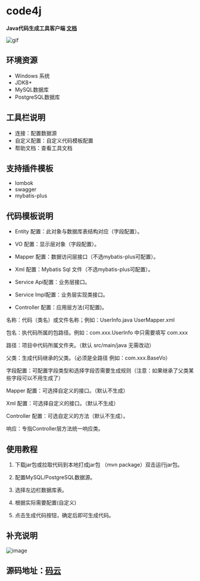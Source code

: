 # code4j
**Java代码生成工具客户端 [文档](https://w-ping.github.io/code4j/)**

![gif](https://user-images.githubusercontent.com/42802329/174940893-1f512f9d-3ef4-44ed-9515-0f41a8493ece.gif)

## 环境资源
* Windows 系统
* JDK8+
* MySQL数据库
* PostgreSQL数据库

## 工具栏说明
* 连接：配置数据源
* 自定义配置：自定义代码模板配置
* 帮助文档：查看工具文档

## 支持插件模板
* lombok
* swagger
* mybatis-plus
## 代码模板说明
* Entity 配置：此对象与数据库表结构对应（字段配置）。

* VO 配置：显示层对象（字段配置）。

* Mapper 配置：数据访问层接口（不选mybatis-plus可配置）。

* Xml 配置：Mybatis Sql 文件（不选mybatis-plus可配置）。

* Service Api配置：业务层接口。

* Service Impl配置：业务层实现类接口。

* Controller 配置：应用层方法(可配置)。

名称：代码（类名）或文件名称；例如：UserInfo.java  UserMapper.xml

包名：执代码所属的包路径。例如：com.xxx.UserInfo 中只需要填写 com.xxx

路径：项目中代码所属文件夹。（默认 src/main/java 无需改动）

父类：生成代码继承的父类。（必须是全路径 例如：com.xxx.BaseVo）

字段配置：可配置字段类型和选择字段否需要生成规则（注意：如果继承了父类某些字段可以不用生成了）

Mapper 配置：可选择自定义的接口。（默认不生成）

Xml 配置：可选择自定义的接口。（默认不生成）

Controller 配置：可选自定义的方法（默认不生成）。

响应：专指Controller层方法统一响应类。

## 使用教程

1. 下载jar包或拉取代码到本地打成jar包 （mvn package）双击运行jar包。

2. 配置MySQL/PostgreSQL数据源。

3. 选择左边栏数据库表。

4. 根据实际需要配置(自定义)

5. 点击生成代码按钮，确定后即可生成代码。

## 补充说明

![image](https://user-images.githubusercontent.com/42802329/174946492-b9aa05b9-6051-4bf9-8735-d17051f68a5a.png)

## 源码地址：[码云](https://gitee.com/LW_Ping/code4j)
